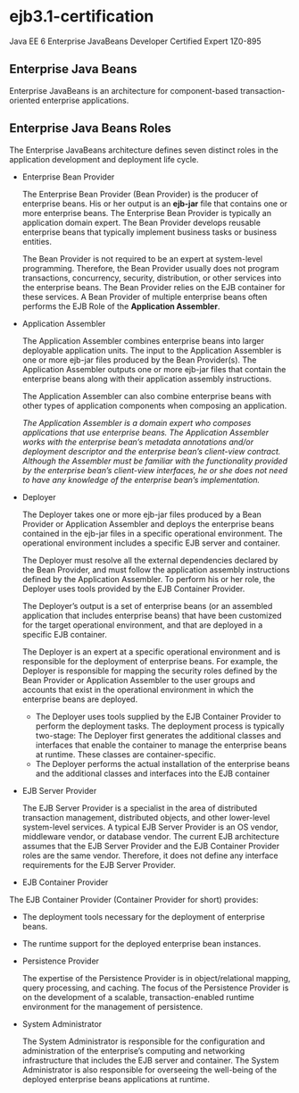 # ejb3.1-certification 


Java EE 6 Enterprise JavaBeans Developer Certified Expert
1Z0-895

## Enterprise Java Beans
Enterprise JavaBeans is an architecture for component-based transaction-oriented enterprise applications.

## Enterprise Java Beans Roles 

The Enterprise JavaBeans architecture defines seven distinct roles in the application development and
deployment life cycle.

* Enterprise Bean Provider

  The Enterprise Bean Provider (Bean Provider) is the producer of enterprise beans. His or her output is an **ejb-jar** file that contains one or more enterprise beans. The Enterprise Bean Provider is typically an application domain expert. The Bean Provider develops reusable enterprise beans that typically implement business tasks or business entities.

  The Bean Provider is not required to be an expert at system-level programming. Therefore, the Bean
Provider usually does not program transactions, concurrency, security, distribution, or other services
into the enterprise beans. The Bean Provider relies on the EJB container for these services.
A Bean Provider of multiple enterprise beans often performs the EJB Role of the **Application Assembler**.

* Application Assembler

  The Application Assembler combines enterprise beans into larger deployable application units. The input to the Application Assembler is one or more ejb-jar files produced by the Bean Provider(s). The Application Assembler outputs one or more ejb-jar files that contain the enterprise beans along with their application assembly instructions. 

  The Application Assembler can also combine enterprise beans with other types of application components
when composing an application.

  *The Application Assembler is a domain expert who composes applications that use enterprise beans.
The Application Assembler works with the enterprise bean’s metadata annotations and/or deployment
descriptor and the enterprise bean’s client-view contract. Although the Assembler must be familiar with
the functionality provided by the enterprise bean’s client-view interfaces, he or she does not need to
have any knowledge of the enterprise bean’s implementation.*

* Deployer

  The Deployer takes one or more ejb-jar files produced by a Bean Provider or Application Assembler and deploys the enterprise beans contained in the ejb-jar files in a specific operational environment. The operational environment includes a specific EJB server and container.
  
  The Deployer must resolve all the external dependencies declared by the Bean Provider, and must follow the application assembly instructions defined by the Application Assembler. To perform his or her role, the Deployer uses tools provided by the EJB Container Provider.
  
  The Deployer’s output is a set of enterprise beans (or an assembled application that includes enterprise beans) that have been customized for the target operational environment, and that are deployed in a specific EJB container.
  
  The Deployer is an expert at a specific operational environment and is responsible for the deployment of enterprise beans. For example, the Deployer is responsible for mapping the security roles defined by the Bean Provider or Application Assembler to the user groups and accounts that exist in the operational environment in which the enterprise beans are deployed.
  
  * The Deployer uses tools supplied by the EJB Container Provider to perform the deployment tasks. The
deployment process is typically two-stage: The Deployer first generates the additional classes and interfaces that enable the container to manage the enterprise beans at runtime. These classes are container-specific.
  * The Deployer performs the actual installation of the enterprise beans and the additional classes and interfaces into the EJB container
  
* EJB Server Provider

  The EJB Server Provider is a specialist in the area of distributed transaction management, distributed objects, and other lower-level system-level services. A typical EJB Server Provider is an OS vendor, middleware vendor, or database vendor. The current EJB architecture assumes that the EJB Server Provider and the EJB Container Provider roles are the same vendor. Therefore, it does not define any interface requirements for the EJB Server Provider.

* EJB Container Provider

The EJB Container Provider (Container Provider for short) provides: 
  * The deployment tools necessary for the deployment of enterprise beans.
  * The runtime support for the deployed enterprise bean instances. 

* Persistence Provider

  The expertise of the Persistence Provider is in object/relational mapping, query processing, and caching. The focus of the Persistence Provider is on the development of a scalable, transaction-enabled runtime environment for the management of persistence.
  
* System Administrator

  The System Administrator is responsible for the configuration and administration of the enterprise’s computing and networking infrastructure that includes the EJB server and container. The System Administrator is also responsible for overseeing the well-being of the deployed enterprise beans applications at runtime.
  






  
  
  
